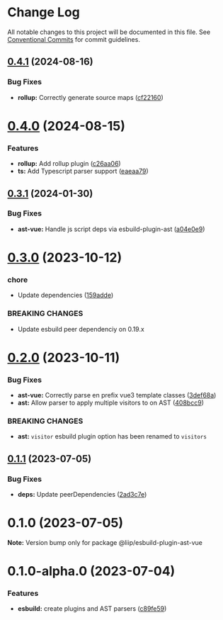 # Change Log

All notable changes to this project will be documented in this file.
See [Conventional Commits](https://conventionalcommits.org) for commit guidelines.

## [0.4.1](https://github.com/liip/class-prefixer/compare/@liip/esbuild-plugin-ast-vue@0.4.0...@liip/esbuild-plugin-ast-vue@0.4.1) (2024-08-16)

### Bug Fixes

- **rollup:** Correctly generate source maps ([cf22160](https://github.com/liip/class-prefixer/commit/cf22160b8f15486cc932bdff0b9cc5d2c92232ac))

# [0.4.0](https://github.com/liip/class-prefixer/compare/@liip/esbuild-plugin-ast-vue@0.3.1...@liip/esbuild-plugin-ast-vue@0.4.0) (2024-08-15)

### Features

- **rollup:** Add rollup plugin ([c26aa06](https://github.com/liip/class-prefixer/commit/c26aa060f4dcc38afac849288623b06c6ec41038))
- **ts:** Add Typescript parser support ([eaeaa79](https://github.com/liip/class-prefixer/commit/eaeaa7981327d0eb7cce8ad1842f0a984f5ecebd))

## [0.3.1](https://github.com/liip/class-prefixer/compare/@liip/esbuild-plugin-ast-vue@0.3.0...@liip/esbuild-plugin-ast-vue@0.3.1) (2024-01-30)

### Bug Fixes

- **ast-vue:** Handle js script deps via esbuild-plugin-ast ([a04e0e9](https://github.com/liip/class-prefixer/commit/a04e0e971761c567e5e184951c3515985d212067))

# [0.3.0](https://github.com/liip/class-prefixer/compare/@liip/esbuild-plugin-ast-vue@0.2.0...@liip/esbuild-plugin-ast-vue@0.3.0) (2023-10-12)

### chore

- Update dependencies ([159adde](https://github.com/liip/class-prefixer/commit/159adde0896c8ae292e18b4c9e97e300c58b0535))

### BREAKING CHANGES

- Update esbuild peer dependenciy on 0.19.x

# [0.2.0](https://github.com/liip/class-prefixer/compare/@liip/esbuild-plugin-ast-vue@0.1.1...@liip/esbuild-plugin-ast-vue@0.2.0) (2023-10-11)

### Bug Fixes

- **ast-vue:** Correctly parse en prefix vue3 template classes ([3def68a](https://github.com/liip/class-prefixer/commit/3def68a31dcf6e4600b32068fc1e8f88f064565a))
- **ast:** Allow parser to apply multiple visitors to on AST ([408bcc9](https://github.com/liip/class-prefixer/commit/408bcc9f72d8f5c73d87405bdfd721af9a9346de))

### BREAKING CHANGES

- **ast:** `visitor` esbuild plugin option has been renamed to `visitors`

## [0.1.1](https://github.com/liip/class-prefixer/compare/@liip/esbuild-plugin-ast-vue@0.1.0...@liip/esbuild-plugin-ast-vue@0.1.1) (2023-07-05)

### Bug Fixes

- **deps:** Update peerDependencies ([2ad3c7e](https://github.com/liip/class-prefixer/commit/2ad3c7e461ed73601b6e168356acb331ca3468c9))

# 0.1.0 (2023-07-05)

**Note:** Version bump only for package @liip/esbuild-plugin-ast-vue

# 0.1.0-alpha.0 (2023-07-04)

### Features

- **esbuild:** create plugins and AST parsers ([c89fe59](https://github.com/liip/class-prefixer/commit/c89fe59c1de5f0aac98da74dfb4d2289e88f608c))
